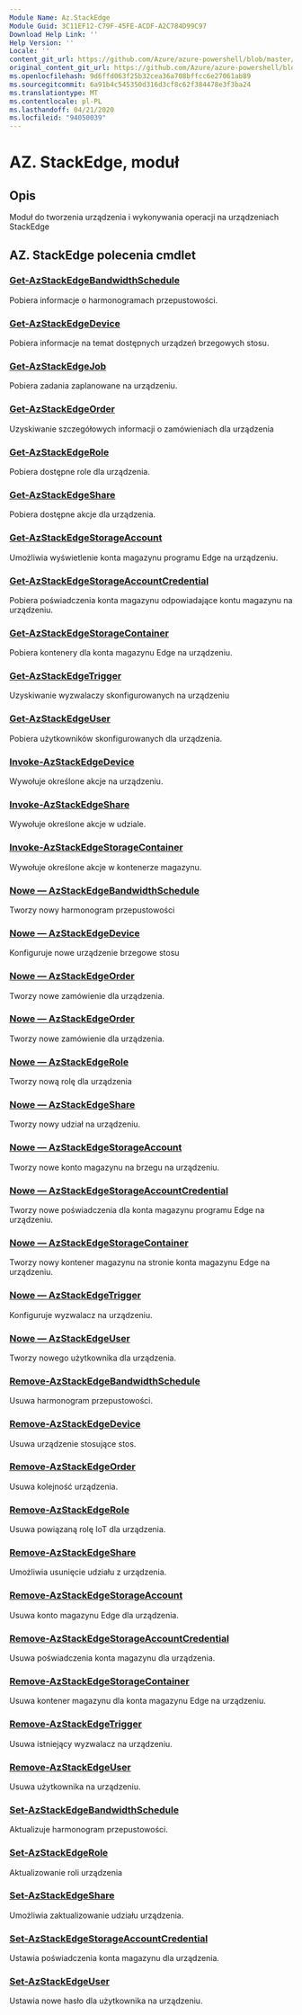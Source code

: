 ```yaml
---
Module Name: Az.StackEdge
Module Guid: 3C11EF12-C79F-45FE-ACDF-A2C784D99C97
Download Help Link: ''
Help Version: ''
Locale: ''
content_git_url: https://github.com/Azure/azure-powershell/blob/master/src/StackEdge/StackEdge/help/Az.StackEdge.md
original_content_git_url: https://github.com/Azure/azure-powershell/blob/master/src/StackEdge/StackEdge/help/Az.StackEdge.md
ms.openlocfilehash: 9d6ffd063f25b32cea36a708bffcc6e27061ab89
ms.sourcegitcommit: 6a91b4c545350d316d3cf8c62f384478e3f3ba24
ms.translationtype: MT
ms.contentlocale: pl-PL
ms.lasthandoff: 04/21/2020
ms.locfileid: "94050039"
---
```

# AZ. StackEdge, moduł
## Opis
Moduł do tworzenia urządzenia i wykonywania operacji na urządzeniach StackEdge

## AZ. StackEdge polecenia cmdlet
### [Get-AzStackEdgeBandwidthSchedule](Get-AzStackEdgeBandwidthSchedule.md)
Pobiera informacje o harmonogramach przepustowości.

### [Get-AzStackEdgeDevice](Get-AzStackEdgeDevice.md)
Pobiera informacje na temat dostępnych urządzeń brzegowych stosu.

### [Get-AzStackEdgeJob](Get-AzStackEdgeJob.md)
Pobiera zadania zaplanowane na urządzeniu.

### [Get-AzStackEdgeOrder](Get-AzStackEdgeOrder.md)
Uzyskiwanie szczegółowych informacji o zamówieniach dla urządzenia

### [Get-AzStackEdgeRole](Get-AzStackEdgeRole.md)
Pobiera dostępne role dla urządzenia.

### [Get-AzStackEdgeShare](Get-AzStackEdgeShare.md)
Pobiera dostępne akcje dla urządzenia.

### [Get-AzStackEdgeStorageAccount](Get-AzStackEdgeStorageAccount.md)
Umożliwia wyświetlenie konta magazynu programu Edge na urządzeniu.

### [Get-AzStackEdgeStorageAccountCredential](Get-AzStackEdgeStorageAccountCredential.md)
Pobiera poświadczenia konta magazynu odpowiadające kontu magazynu na urządzeniu.

### [Get-AzStackEdgeStorageContainer](Get-AzStackEdgeStorageContainer.md)
Pobiera kontenery dla konta magazynu Edge na urządzeniu.

### [Get-AzStackEdgeTrigger](Get-AzStackEdgeTrigger.md)
Uzyskiwanie wyzwalaczy skonfigurowanych na urządzeniu
 

### [Get-AzStackEdgeUser](Get-AzStackEdgeUser.md)
Pobiera użytkowników skonfigurowanych dla urządzenia.

### [Invoke-AzStackEdgeDevice](Invoke-AzStackEdgeDevice.md)
Wywołuje określone akcje na urządzeniu.

### [Invoke-AzStackEdgeShare](Invoke-AzStackEdgeShare.md)
Wywołuje określone akcje w udziale.

### [Invoke-AzStackEdgeStorageContainer](Invoke-AzStackEdgeStorageContainer.md)
Wywołuje określone akcje w kontenerze magazynu.

### [Nowe — AzStackEdgeBandwidthSchedule](New-AzStackEdgeBandwidthSchedule.md)
Tworzy nowy harmonogram przepustowości

### [Nowe — AzStackEdgeDevice](New-AzStackEdgeDevice.md)
Konfiguruje nowe urządzenie brzegowe stosu

### [Nowe — AzStackEdgeOrder](New-AzStackEdgeOrder.md)
Tworzy nowe zamówienie dla urządzenia.

### [Nowe — AzStackEdgeOrder](New-AzStackEdgeOrder.md)
Tworzy nowe zamówienie dla urządzenia.

### [Nowe — AzStackEdgeRole](New-AzStackEdgeRole.md)
Tworzy nową rolę dla urządzenia

### [Nowe — AzStackEdgeShare](New-AzStackEdgeShare.md)
Tworzy nowy udział na urządzeniu.

### [Nowe — AzStackEdgeStorageAccount](New-AzStackEdgeStorageAccount.md)
Tworzy nowe konto magazynu na brzegu na urządzeniu.

### [Nowe — AzStackEdgeStorageAccountCredential](New-AzStackEdgeStorageAccountCredential.md)
Tworzy nowe poświadczenia dla konta magazynu programu Edge na urządzeniu.

### [Nowe — AzStackEdgeStorageContainer](New-AzStackEdgeStorageContainer.md)
Tworzy nowy kontener magazynu na stronie konta magazynu Edge na urządzeniu.

### [Nowe — AzStackEdgeTrigger](New-AzStackEdgeTrigger.md)
Konfiguruje wyzwalacz na urządzeniu.

### [Nowe — AzStackEdgeUser](New-AzStackEdgeUser.md)
Tworzy nowego użytkownika dla urządzenia.

### [Remove-AzStackEdgeBandwidthSchedule](Remove-AzStackEdgeBandwidthSchedule.md)
Usuwa harmonogram przepustowości.

### [Remove-AzStackEdgeDevice](Remove-AzStackEdgeDevice.md)
Usuwa urządzenie stosujące stos.

### [Remove-AzStackEdgeOrder](Remove-AzStackEdgeOrder.md)
Usuwa kolejność urządzenia.

### [Remove-AzStackEdgeRole](Remove-AzStackEdgeRole.md)
Usuwa powiązaną rolę IoT dla urządzenia.

### [Remove-AzStackEdgeShare](Remove-AzStackEdgeShare.md)
Umożliwia usunięcie udziału z urządzenia.

### [Remove-AzStackEdgeStorageAccount](Remove-AzStackEdgeStorageAccount.md)
Usuwa konto magazynu Edge dla urządzenia.

### [Remove-AzStackEdgeStorageAccountCredential](Remove-AzStackEdgeStorageAccountCredential.md)
Usuwa poświadczenia konta magazynu dla urządzenia.

### [Remove-AzStackEdgeStorageContainer](Remove-AzStackEdgeStorageContainer.md)
Usuwa kontener magazynu dla konta magazynu Edge na urządzeniu.

### [Remove-AzStackEdgeTrigger](Remove-AzStackEdgeTrigger.md)
Usuwa istniejący wyzwalacz na urządzeniu.

### [Remove-AzStackEdgeUser](Remove-AzStackEdgeUser.md)
Usuwa użytkownika na urządzeniu.

### [Set-AzStackEdgeBandwidthSchedule](Set-AzStackEdgeBandwidthSchedule.md)
Aktualizuje harmonogram przepustowości.

### [Set-AzStackEdgeRole](Set-AzStackEdgeRole.md)
Aktualizowanie roli urządzenia

### [Set-AzStackEdgeShare](Set-AzStackEdgeShare.md)
Umożliwia zaktualizowanie udziału urządzenia.

### [Set-AzStackEdgeStorageAccountCredential](Set-AzStackEdgeStorageAccountCredential.md)
Ustawia poświadczenia konta magazynu dla urządzenia.

### [Set-AzStackEdgeUser](Set-AzStackEdgeUser.md)
Ustawia nowe hasło dla użytkownika na urządzeniu.

